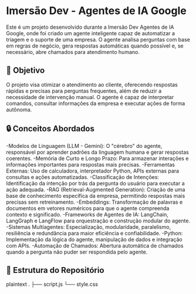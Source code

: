 # Imersão Dev - Agentes de IA Google
Este é um projeto desenvolvido durante a Imersão Dev Agentes de IA Google, onde foi criado um agente inteligente capaz de automatizar a triagem e o suporte de uma empresa. O agente analisa perguntas com base em regras de negócio, gera respostas automáticas quando possível e, se necessário, abre chamados para atendimento humano.

## 🚀 Objetivo
O projeto visa otimizar o atendimento ao cliente, oferecendo respostas rápidas e precisas para perguntas frequentes, além de reduzir a necessidade de intervenção manual. O agente é capaz de interpretar comandos, consultar informações da empresa e executar ações de forma autônoma.

## 🔒 Conceitos Abordados
-Modelos de Linguagem (LLM - Gemini): O "cérebro" do agente, responsável por aprender padrões da linguagem humana e gerar respostas coerentes.
-Memória de Curto e Longo Prazo: Para armazenar interações e informações importantes para respostas mais precisas.
-Ferramentas Externas: Uso de calculadora, interpretador Python, APIs externas para consultas e ações automatizadas.
-Classificação de Intenções: Identificação da intenção por trás da pergunta do usuário para executar a ação adequada.
-RAG (Retrieval-Augmented Generation): Criação de uma base de conhecimento específica da empresa, permitindo respostas mais precisas sem retreinamento.
-Embeddings: Transformação de palavras e documentos em vetores numéricos para que o agente compreenda contexto e significado.
-Frameworks de Agentes de IA: LangChain, LangGraph e LangFlow para orquestração e construção modular do agente.
-Sistemas Multiagentes: Especialização, modularidade, paralelismo, resiliência e redundância para maior eficiência e confiabilidade.
-Python: Implementação da lógica do agente, manipulação de dados e integração com APIs.
-Automação de Chamados: Abertura automática de chamados quando a pergunta não puder ser respondida pelo agente.

## 📂 Estrutura do Repositório
plaintext
.
├── script.js
└── style.css
